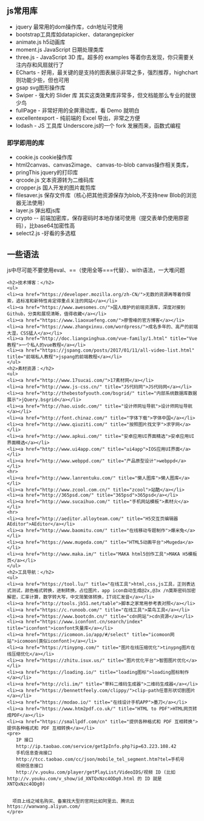 ## js常用库
- jquery  最常用的dom操作库，cdn地址可使用<script src="http://code.jquery.com/jquery-1.11.1.min.js"></script>
- bootstrap工具库如datapicker、datarangepicker
- animate.js h5动画库
- moment.js  JavaScript 日期处理类库
- three.js - JavaScript 3D 库。超多的 examples 等着你去发现，你只需要关注内存和风扇就行了
- ECharts - 好用，最关键的是支持的图表展示非常之多，强烈推荐，highchart则功能少些，但也可用
- gsap     svg图形操作库
- Swiper - 强大的 Slider 库 其实这类效果库非常多，但文档能那么专业的就很少鸟
- fullPage - 非常好用的全屏滑动库，看 Demo 就明白
- excellentexport - 纯前端的 Excel 导出，非常之方便
- lodash - JS 工具库 Underscore.js的一个 fork 发展而来，函数式编程
### 即学即用的库
- cookie.js  cookie操作库
- html2canvas、canvas2image、 canvas-to-blob  canvas操作相关类库，
- pringThis jquery的打印库
- qrcode.js 文本资源转为二维码库
- cropper.js   国人开发的图片裁剪库
- filesaver.js  保存文件库（核心把其他资源保存为blob,不支持new Blob的浏览器无法使用）
- layer.js  弹出框js库
- crypto   -- 前端加密库，保存密码时本地存储可使用（提交表单仍使用原密码），比base64加密性高
- select2.js  -好看的多选框
## 一些语法
js中尽可能不要使用eval、==（使用全等===代替）、with语法，一大堆问题
```
<h2>技术博客：</h2>
<ul>
<li><a href="https://developer.mozilla.org/zh-CN/">无数的资源再等着你探索，追标准和新特性肯定得重点关注的网站</a></li>
<li><a href="https://www.awesomes.cn/">国人维护的前端资源库，深度对接到 Github，分类和展现清晰，值得收藏</a></li>
<li><a href="https://www.liaoxuefeng.com/">廖雪峰的官方博客</a></li>
<li><a href="https://www.zhangxinxu.com/wordpress/">成名多年的、高产的前端大湿，CSS猛人</a></li>
<li><a href="http://doc.liangxinghua.com/vue-family/1.html" title="Vue教程">一个私人的vue教程</a></li>
<li><a href="https://jspang.com/posts/2017/01/11/all-video-list.html" title="前端私人教程">jspang的前端教程</a></li>
</ul>
<h2>素材资源：</h2>
<ul>
<li><a href="http://www.17sucai.com/">17素材网</a></li>
<li><a href="http://www.js-css.cn/" title="JS代码网">JS代码网</a></li>
<li><a href="http://thebestofyouth.com/bsgrid/" title="内部系统数据库数据展示">jQuery.bsgrid</a></li>
<li><a href="http://hao.uisdc.com/" title="设计师网址导航">设计师网址导航</a></li>
<li><a href="http://font.chinaz.com/" title="字体下载">字体中国</a></li>
<li><a href="http://www.qiuziti.com/" title="按照图片找文字">求字网</a></li>
<li><a href="http://www.apkui.com/" title="安卓应用UI界面精选">安卓应用UI界面精选</a></li>
<li><a href="http://www.ui4app.com/" title="ui4app">IOS应用UI界面</a></li>
<li><a href="http://www.webppd.com/" title="产品原型设计">webppd</a></li>
<hr>
<li><a href="http://www.lanrentuku.com/" title="懒人图库">懒人图库</a></li>
<li><a href="http://www.zcool.com.cn/" title="zcool">站酷</a></li>
<li><a href="http://365psd.com/" title="365psd">365psd</a></li>
<li><a href="http://www.sucaihuo.com/" title="手机网站模板">素材火</a></li>
<hr>
<li><a href="http://aeditor.alloyteam.com/" title="H5交互页编辑器AEditor">AEditor</a></li>
<li><a href="http://www.baomitu.com/" title="在线移动专题制作">爆米兔</a></li>
<li><a href="https://www.mugeda.com/" title="HTML5动画平台">Mugeda</a></li>
<li><a href="http://www.maka.im/" title="MAKA html5创作工具">MAKA H5模板页</a></li>
</ul>
<h2>工具导航：</h2>
<ul>
<li><a href="https://tool.lu/" title="在线工具">html,css,js工具，正则表达式测试，颜色格式转换，进制转换，占位图片，app icon自动生成@2x,@3x /n莫斯密码加密解密，汇率计算，数字转大写，中文简繁体转换，IT词汇发音</a></li>
<li><a href="http://tools.jb51.net/table">脚本之家常用参考表对照</a></li>
<li><a href="https://c.runoob.com/" title="在线工具">菜鸟工具</a></li>
<li><a href="https://www.bootcdn.cn/" title="cdn网站">cdn资源</a></li>
<li><a href="https://www.iconfont.cn/search/index" title="iconfont">iconfont矢量库</a></li>
<li><a href="https://icomoon.io/app/#/select" title="icomoon网站">icomoon(类似iconfont)</a></li>
<li><a href="https://tinypng.com/" title="图片在线压缩优化">tinypng图片在线压缩优化</a></li>
<li><a href="https://zhitu.isux.us/" title="图片优化平台">智图图片优化</a></li>
<li><a href="https://loading.io/" title="loading图标">loading图标制作</a></li>
<li><a href="http://cli.im/" title="草料二维码生成器">二维码生成器</a></li>
<li><a href="https://bennettfeely.com/clippy/">clip-path任意形状切割图片</a></li>
<li><a href="https://modao.io/" title="在线设计手机APP">墨刀</a></li>
<li><a href="https://www.htm2pdf.co.uk/" title="HTML to PDF">HTML网页转成PDF</a></li>
<li><a href="https://smallpdf.com/cn" title="提供各种格式和 PDF 互相转换">提供各种格式和 PDF 互相转换</a></li>
<pre>
　　IP 接口
　　http://ip.taobao.com/service/getIpInfo.php?ip=63.223.108.42
　　手机信息查询接口
　　http://tcc.taobao.com/cc/json/mobile_tel_segment.htm?tel=手机号
　　视频信息接口
　　http://v.youku.com/player/getPlayList/VideoIDS/视频 ID (比如 http://v.youku.com/v_show/id_XNTQxNzc4ODg0.html 的 ID 就是 XNTQxNzc4ODg0)
  
  
  项目上线之域名购买、备案找大型的官网比如阿里云、腾讯云https://wanwang.aliyun.com/
</pre>
```
